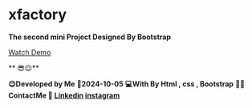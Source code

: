 # xfactory

**The second mini Project Designed By Bootstrap**

[Watch Demo](https://alirezafrontend.github.io/xfactory/ "Watch Demo")

** 😎😉**

**😉Developed by Me**
**📅2024-10-05**
**💻With By Html , css  , Bootstrap**
**📲📞ContactMe 🔗 [Linkedin](https://www.linkedin.com/in/alireza-hasanpour-9ab4a732b?lipi=urn%3Ali%3Apage%3Ad_flagship3_profile_view_base_contact_details%3B74hz%2BdeVT62fhpXhtgK67Q%3D%3D "Linkedin") 
 [instagram](http://https://www.instagram.com/alireza_hasanpour_frontend?igsh=NHN3aGt1ZTJsNHF1 "instagram")**
